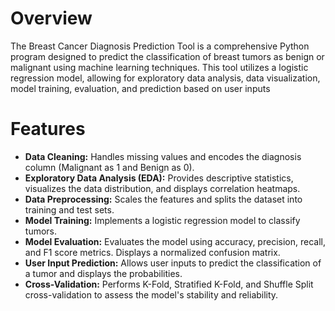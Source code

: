 # Overview

The Breast Cancer Diagnosis Prediction Tool is a comprehensive Python program designed to predict the classification of breast tumors as benign or malignant using machine learning techniques. This tool utilizes a logistic regression model, allowing for exploratory data analysis, data visualization, model training, evaluation, and prediction based on user inputs

# Features

- **Data Cleaning:** Handles missing values and encodes the diagnosis column (Malignant as 1 and Benign as 0).
- **Exploratory Data Analysis (EDA):** Provides descriptive statistics, visualizes the data distribution, and displays correlation heatmaps.
- **Data Preprocessing:** Scales the features and splits the dataset into training and test sets.
- **Model Training:** Implements a logistic regression model to classify tumors.
- **Model Evaluation:** Evaluates the model using accuracy, precision, recall, and F1 score metrics. Displays a normalized confusion matrix.
- **User Input Prediction:** Allows user inputs to predict the classification of a tumor and displays the probabilities.
- **Cross-Validation:** Performs K-Fold, Stratified K-Fold, and Shuffle Split cross-validation to assess the model's stability and reliability.
